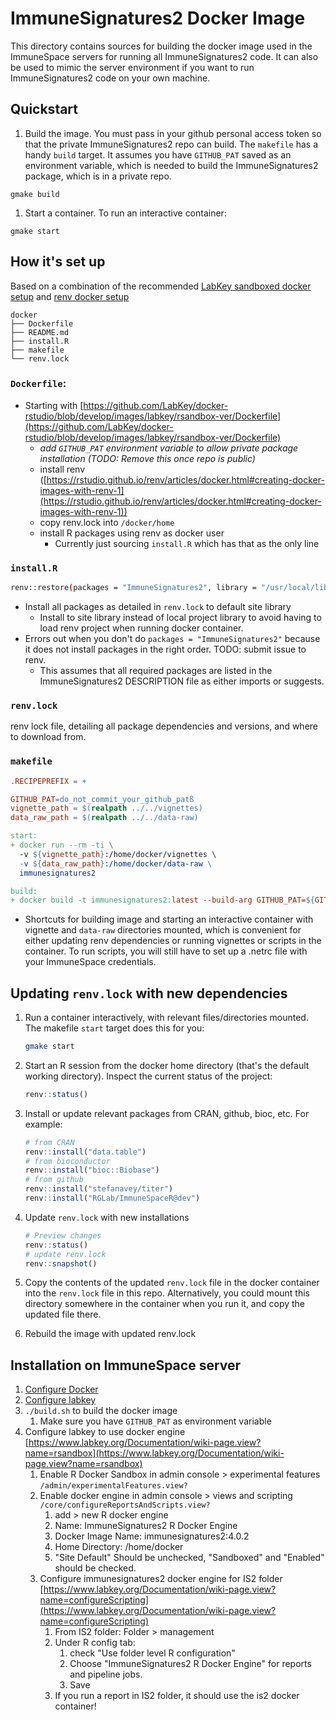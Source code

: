 # ImmuneSignatures2 Docker Image

This directory contains sources for building the docker image used in the ImmuneSpace servers for running all ImmuneSignatures2 code. It can also be used to mimic the server environment if you want to run ImmuneSignatures2 code on your own machine.

## Quickstart

1. Build the image. You must pass in your github personal access token so that the private ImmuneSignatures2 repo can build. The `makefile` has a handy `build` target. It assumes you have `GITHUB_PAT` saved as an environment variable, which is needed to build the ImmuneSignatures2 package, which is in a private repo.

```
gmake build
```

1. Start a container. To run an interactive container:

```
gmake start
```

## How it's set up

Based on a combination of the recommended [LabKey sandboxed docker setup](https://github.com/LabKey/docker-rstudio/tree/develop/images/labkey/rsandbox-ver) and [renv docker setup](https://rstudio.github.io/renv/articles/docker.html)

```
docker
├── Dockerfile
├── README.md
├── install.R
├── makefile
└── renv.lock
```

### `Dockerfile`:

- Starting with [https://github.com/LabKey/docker-rstudio/blob/develop/images/labkey/rsandbox-ver/Dockerfile](https://github.com/LabKey/docker-rstudio/blob/develop/images/labkey/rsandbox-ver/Dockerfile)
  - _add `GITHUB_PAT` environment variable to allow private package installation (TODO: Remove this once repo is public)_
  - install renv ([https://rstudio.github.io/renv/articles/docker.html#creating-docker-images-with-renv-1](https://rstudio.github.io/renv/articles/docker.html#creating-docker-images-with-renv-1))
  - copy renv.lock into `/docker/home`
  - install R packages using renv as docker user
    - Currently just sourcing `install.R` which has that as the only line

### `install.R`

```bash
renv::restore(packages = "ImmuneSignatures2", library = "/usr/local/lib/R/site-library")
```

- Install all packages as detailed in `renv.lock` to default site library
  - Install to site library instead of local project library to avoid having to load renv project when running docker container.
- Errors out when you don't do `packages = "ImmuneSignatures2"` because it does not install packages in the right order. TODO: submit issue to renv.
  - This assumes that all required packages are listed in the ImmuneSignatures2 DESCRIPTION file as either imports or suggests.

### `renv.lock`

renv lock file, detailing all package dependencies and versions, and where to download from.

### `makefile`

```makefile
.RECIPEPREFIX = +

GITHUB_PAT=do_not_commit_your_github_patß
vignette_path = $(realpath ../../vignettes)
data_raw_path = $(realpath ../../data-raw)

start:
+ docker run --rm -ti \
  -v ${vignette_path}:/home/docker/vignettes \
  -v ${data_raw_path}:/home/docker/data-raw \
  immunesignatures2

build:
+ docker build -t immunesignatures2:latest --build-arg GITHUB_PAT=${GITHUB_PAT} .
```

- Shortcuts for building image and starting an interactive container with vignette and `data-raw` directories mounted, which is convenient for either updating renv dependencies or running vignettes or scripts in the container. To run scripts, you will still have to set up a .netrc file with your ImmuneSpace credentials.

## Updating `renv.lock` with new dependencies

1. Run a container interactively, with relevant files/directories mounted. The makefile `start` target does this for you:
   ```bash
   gmake start
   ```
1. Start an R session from the docker home directory (that's the default working directory). Inspect the current status of the project:
   ```R
   renv::status()
   ```
1. Install or update relevant packages from CRAN, github, bioc, etc. For example:
   ```R
   # from CRAN
   renv::install("data.table")
   # from bioconductor
   renv::install("bioc::Biobase")
   # from github
   renv::install("stefanavey/titer")
   renv::install("RGLab/ImmuneSpaceR@dev")
   ```
1. Update `renv.lock` with new installations
   ```R
   # Preview changes
   renv::status()
   # update renv.lock
   renv::snapshot()
   ```
1. Copy the contents of the updated `renv.lock` file in the docker container into the `renv.lock` file in this repo. Alternatively, you could mount this directory somewhere in the container when you run it, and copy the updated file there.

1. Rebuild the image with updated renv.lock

## Installation on ImmuneSpace server

1. [Configure Docker](https://www.notion.so/rglab/Set-up-sandboxed-docker-R-engine-for-ImmSig2-df1e67eeaaff40748983d0d492472ece#9a300ef91df841ea8a5d874142a72752)
2. [Configure labkey](https://www.notion.so/Set-up-Local-ImmuneSpace-753cd9d0df65451e828da9e56f020b2e)
3. `./build.sh` to build the docker image
   1. Make sure you have `GITHUB_PAT` as environment variable
4. Configure labkey to use docker engine [https://www.labkey.org/Documentation/wiki-page.view?name=rsandbox](https://www.labkey.org/Documentation/wiki-page.view?name=rsandbox)
   1. Enable R Docker Sandbox in admin console > experimental features `/admin/experimentalFeatures.view?`
   2. Enable docker engine in admin console > views and scripting `/core/configureReportsAndScripts.view?`
      1. add > new R docker engine
      2. Name: ImmuneSignatures2 R Docker Engine
      3. Docker Image Name: immunesignatures2:4.0.2
      4. Home Directory: /home/docker
      5. "Site Default" Should be unchecked, "Sandboxed" and "Enabled" should be checked.
   3. Configure immunesignatures2 docker engine for IS2 folder [https://www.labkey.org/Documentation/wiki-page.view?name=configureScripting](https://www.labkey.org/Documentation/wiki-page.view?name=configureScripting)
      1. From IS2 folder: Folder > management
      2. Under R config tab:
         1. check "Use folder level R configuration"
         2. Choose "ImmuneSignatures2 R Docker Engine" for reports and pipeline jobs.
         3. Save
      3. If you run a report in IS2 folder, it should use the is2 docker container!

